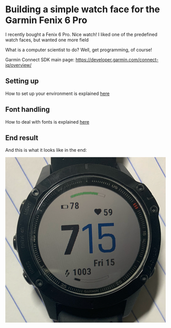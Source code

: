 # Building a simple watch face for the Garmin Fenix 6 Pro
I recently bought a Fenix 6 Pro. Nice watch!
I liked one of the predefined watch faces, but wanted one more field

What is a computer scientist to do? Well, get programming, of course!

Garmin Connect SDK main page: https://developer.garmin.com/connect-iq/overview/

## Setting up
How to set up your environment is explained [here](docs/setup.md)

## Font handling
How to deal with fonts is explained [here](docs/font-handling.md)

## End result
And this is what it looks like in the end:

![](docs/images/result.png)
